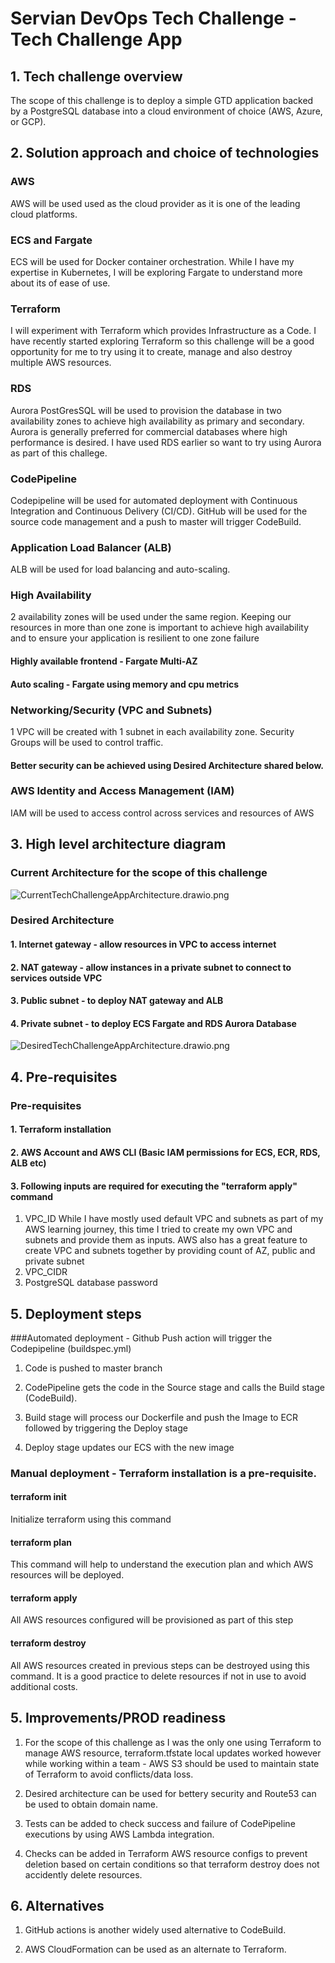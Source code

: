 # Servian DevOps Tech Challenge - Tech Challenge App

## 1. Tech challenge overview
The scope of this challenge is to deploy a simple GTD application backed by a PostgreSQL database into a cloud environment of choice (AWS, Azure, or GCP).

## 2. Solution approach and choice of technologies

### AWS 
AWS will be used used as the cloud provider as it is one of the leading cloud platforms.

### ECS and Fargate
ECS will be used for Docker container orchestration. While I have my expertise in Kubernetes, I will be exploring Fargate to understand more about its of ease of use.

### Terraform
I will experiment with Terraform which provides Infrastructure as a Code. I have recently started exploring Terraform so this challenge will be a good opportunity for me to try  using it to create, manage and also destroy multiple AWS resources.

### RDS
Aurora PostGresSQL will be used to provision the database in two availability zones to achieve high availability as primary and secondary. Aurora is generally preferred for commercial databases where high performance is desired. I have used RDS earlier so want to try using Aurora as part of this challege.

### CodePipeline
Codepipeline will be used for automated deployment with Continuous Integration and Continuous Delivery (CI/CD). GitHub will be used for the source code management and a push to master will trigger CodeBuild. 

### Application Load Balancer (ALB)
ALB will be used for load balancing and auto-scaling.

### High Availability
2 availability zones will be used under the same region. Keeping our resources in more than one zone is important to achieve high availability and to ensure your application is resilient to one zone failure
#### Highly available frontend - Fargate Multi-AZ
#### Auto scaling - Fargate using memory and cpu metrics
 
### Networking/Security (VPC and Subnets)
1 VPC will be created with 1 subnet in each availability zone. Security Groups will be used to control traffic.
#### Better security can be achieved using Desired Architecture shared below.

### AWS Identity and Access Management (IAM)
IAM will be used to access control across services and resources of AWS


## 3. High level architecture diagram

### Current Architecture for the scope of this challenge 
![CurrentTechChallengeAppArchitecture.drawio.png](CurrentTechChallengeAppArchitecture.drawio.png)


### Desired Architecture
#### 1. Internet gateway - allow resources in VPC to access internet
#### 2. NAT gateway - allow instances in a private subnet to connect to services outside VPC
#### 3. Public subnet - to deploy NAT gateway and ALB
#### 4. Private subnet - to deploy ECS Fargate and RDS Aurora Database

![DesiredTechChallengeAppArchitecture.drawio.png](DesiredTechChallengeAppArchitecture.drawio.png)

## 4. Pre-requisites

### Pre-requisites

#### 1. Terraform installation 
#### 2. AWS Account and AWS CLI (Basic IAM permissions for ECS, ECR, RDS, ALB etc)
#### 3. Following inputs are required for executing the "terraform apply" command
1. VPC_ID 
While I have mostly used default VPC and subnets as part of my AWS learning journey, this time I tried to create my own VPC and subnets and provide them as inputs.
AWS also has a great feature to create VPC and subnets together by providing count of AZ, public and private subnet 
2. VPC_CIDR
3. PostgreSQL database password

## 5. Deployment steps

###Automated deployment - Github Push action will trigger the Codepipeline (buildspec.yml)
1. Code is pushed to master branch

2. CodePipeline gets the code in the Source stage and calls the Build stage (CodeBuild).

3. Build stage will process our Dockerfile and push the Image to ECR followed by triggering the Deploy stage

4. Deploy stage updates our ECS with the new image


### Manual deployment - Terraform installation is a pre-requisite. 

#### terraform init
Initialize terraform using this command

#### terraform plan
This command will help to understand the execution plan and which AWS resources will be deployed.

#### terraform apply
All AWS resources configured will be provisioned as part of this step

#### terraform destroy
All AWS resources created in previous steps can be destroyed using this command. It is a good practice to delete resources if not in use to avoid additional costs.

## 5. Improvements/PROD readiness

1. For the scope of this challenge as I was the only one using Terraform to manage AWS resource, terraform.tfstate local updates worked however while working within a team - AWS S3 should be used to maintain state of Terraform to avoid conflicts/data loss.

2. Desired architecture can be used for bettery security and Route53 can be used to obtain domain name.

3. Tests can be added to check success and failure of CodePipeline executions by using AWS Lambda integration.

4. Checks can be added in Terraform AWS resource configs to prevent deletion based on certain conditions so that terraform destroy does not accidently delete resources.

## 6. Alternatives

1. GitHub actions is another widely used alternative to CodeBuild. 

2. AWS CloudFormation can be used as an alternate to Terraform.